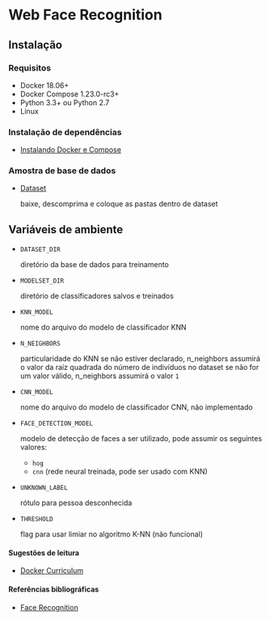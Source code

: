 # Web Face Recognition

## Instalação

### Requisitos
  * Docker 18.06+
  * Docker Compose 1.23.0-rc3+
  * Python 3.3+ ou Python 2.7
  * Linux 

### Instalação de dependências
  * [Instalando Docker e Compose](https://gist.github.com/pedrohenriquebr/5c0676e74ade52d1e8ae676835dccb08)

### Amostra de base de dados
  * [Dataset](https://drive.google.com/drive/folders/1QcVSeMT2tGXO-oMZkyBhuDGqBgmXRBmh?usp=sharing)
  
    baixe, descomprima e coloque as pastas dentro de dataset
## Variáveis de ambiente 
  
  * `DATASET_DIR` 
  
    diretório da base de dados para treinamento

  * `MODELSET_DIR` 
  
    diretório de classificadores salvos e treinados

  * `KNN_MODEL` 
  
    nome do arquivo do modelo de classificador KNN 
    
  * `N_NEIGHBORS`
  
    particularidade do KNN se não estiver declarado, n_neighbors assumirá o 
    valor da raíz quadrada do número de indivíduos no dataset
se não for um valor válido, n_neighbors assumirá
o valor `1` 

  * `CNN_MODEL`
    
    nome do arquivo do modelo de classificador CNN, não implementado

  * `FACE_DETECTION_MODEL`
  
    modelo de detecção de faces a ser utilizado, pode assumir os seguintes valores:
    - `hog`
    - `cnn` (rede neural treinada, pode ser usado com KNN)

  * `UNKNOWN_LABEL`
  
    rótulo para pessoa desconhecida

  * `THRESHOLD`

    flag para usar limiar no algoritmo K-NN (não funcional)

#### Sugestões de leitura
* [Docker Curriculum](https://docker-curriculum.com/)
  
#### Referências bibliográficas
* [Face Recognition](https://github.com/ageitgey/face_recognition)
  

